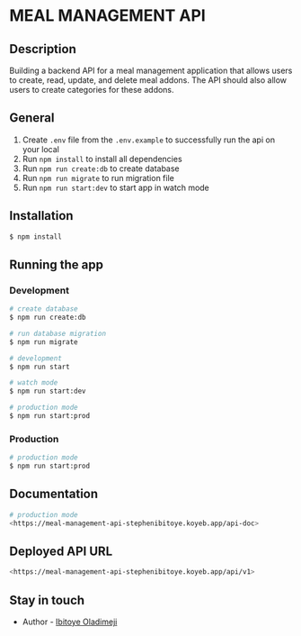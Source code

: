 # MEAL MANAGEMENT API

## Description

Building a backend API for a meal management application that allows users to create, read, update, and delete meal addons. The API should also allow users to create categories for these addons.

## General

1. Create `.env` file from the `.env.example` to successfully run the api on your local
2. Run `npm install` to install all dependencies
3. Run `npm run create:db` to create database
4. Run `npm run migrate` to run migration file
5. Run `npm run start:dev` to start app in watch mode

## Installation

```bash
$ npm install
```

## Running the app

### Development

```bash
# create database
$ npm run create:db

# run database migration
$ npm run migrate

# development
$ npm run start

# watch mode
$ npm run start:dev

# production mode
$ npm run start:prod
```

### Production

```bash
# production mode
$ npm run start:prod

```

## Documentation

```bash
# production mode
<https://meal-management-api-stephenibitoye.koyeb.app/api-doc>

```

## Deployed API URL

```bash
<https://meal-management-api-stephenibitoye.koyeb.app/api/v1>

```

## Stay in touch

- Author - [Ibitoye Oladimeji](stephen_ibitoye@yahoo.com)
